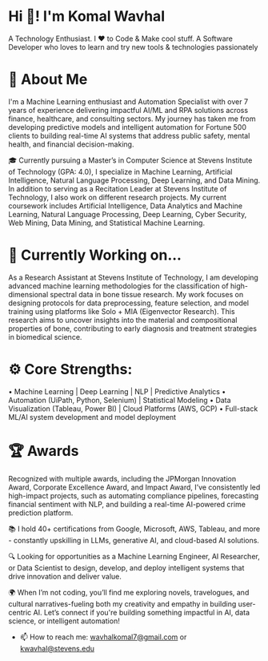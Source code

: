 
<!--
**wavhalkomal/wavhalkomal** is a ✨ _special_ ✨ repository because its `README.md` (this file) appears on your GitHub profile.

Here are some ideas to get you started:

- 🔭 I’m currently working on ...
- 🌱 I’m currently learning ...
- 👯 I’m looking to collaborate on ...
- 🤔 I’m looking for help with ...
- 💬 Ask me about ...
- 📫 How to reach me: ...
- 😄 Pronouns: ...
- ⚡ Fun fact: ...
-->
# Hi 👋! I'm Komal Wavhal
A Technology Enthusiast. I ♥ to Code & Make cool stuff.
A Software Developer who loves to learn and try new tools & technologies passionately

# 💼 About Me

I'm a Machine Learning enthusiast and Automation Specialist with over 7 years of experience delivering impactful AI/ML and RPA solutions across finance, healthcare, and consulting sectors. My journey has taken me from developing predictive models and intelligent automation for Fortune 500 clients to building real-time AI systems that address public safety, mental health, and financial decision-making.

🎓 Currently pursuing a Master’s in Computer Science at Stevens Institute of Technology (GPA: 4.0), I specialize in Machine Learning, Artificial Intelligence, Natural Language Processing, Deep Learning, and Data Mining.
In addition to serving as a Recitation Leader at Stevens Institute of Technology, I also work on different research projects. My current coursework includes Artificial Intelligence, Data Analytics and Machine Learning, Natural Language Processing, Deep Learning, Cyber Security, Web Mining, Data Mining, and Statistical Machine Learning. 


# 🔭 Currently Working on...

As a Research Assistant at Stevens Institute of Technology, I am developing advanced machine learning methodologies for the classification of high-dimensional spectral data in bone tissue research. My work focuses on designing protocols for data preprocessing, feature selection, and model training using platforms like Solo + MIA (Eigenvector Research). This research aims to uncover insights into the material and compositional properties of bone, contributing to early diagnosis and treatment strategies in biomedical science.

# ⚙️ Core Strengths:

•	Machine Learning | Deep Learning | NLP | Predictive Analytics
•	Automation (UiPath, Python, Selenium) | Statistical Modeling
•	Data Visualization (Tableau, Power BI) | Cloud Platforms (AWS, GCP)
•	Full-stack ML/AI system development and model deployment

# 🏆 Awards

Recognized with multiple awards, including the JPMorgan Innovation Award, Corporate Excellence Award, and Impact Award, I’ve consistently led high-impact projects, such as automating compliance pipelines, forecasting financial sentiment with NLP, and building a real-time AI-powered crime prediction platform.

📚 I hold 40+ certifications from Google, Microsoft, AWS, Tableau, and more - constantly upskilling in LLMs, generative AI, and cloud-based AI solutions.

🔍 Looking for opportunities as a Machine Learning Engineer, AI Researcher, or Data Scientist to design, develop, and deploy intelligent systems that drive innovation and deliver value.

🌍 When I’m not coding, you’ll find me exploring novels, travelogues, and cultural narratives-fueling both my creativity and empathy in building user-centric AI.
Let’s connect if you're building something impactful in AI, data science, or intelligent automation!

 
- 📫 How to reach me: wavhalkomal7@gmail.com or kwavhal@stevens.edu
